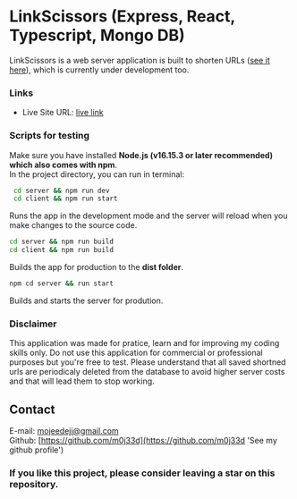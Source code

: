 # LinkScissors (Express, React, Typescript, Mongo DB)

LinkScissors  is a web server application is built to shorten URLs ([see it here](https://github.com/m0j33d/link-scissors)), which is currently under development too.

### Links
- Live Site URL: [live link](https://link-scissors.onrender.com/)

### Scripts for testing

Make sure you have installed **Node.js (v16.15.3 or later recommended) which also comes with npm**.\
In the project directory, you can run in terminal:

```bash
 cd server && npm run dev 
 cd client && npm run start
```

Runs the app in the development mode and the server will reload when you make changes to the source code.

```bash
cd server && npm run build 
cd client && npm run build 

```

Builds the app for production to the **dist folder**.

```bash
npm cd server && run start
```

Builds and starts the server for prodution.

### Disclaimer

This application was made for pratice, learn and for improving my
coding skills only. Do not use this application for commercial or
professional purposes but you're free to test. Please understand that
all saved shortned urls are periodicaly deleted from the database to avoid higher server costs and that will lead them
to stop working.

## Contact

E-mail: [mojeedeji@gmail.com](mojeedeji@gmail.com 'Send an email')\
Github: [https://github.com/m0j33d](https://github.com/m0j33d 'See my github profile')  

### If you like this project, please consider leaving a star on this repository.